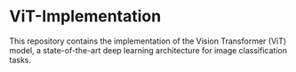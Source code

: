 # ViT-Implementation
This repository contains the implementation of the Vision Transformer (ViT) model, a state-of-the-art deep learning architecture for image classification tasks.
